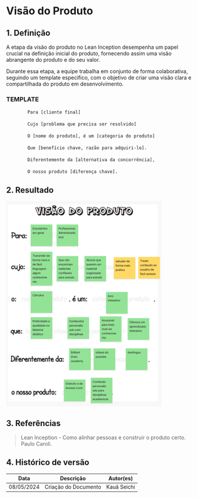 # Visão do Produto  

## 1. Definição

A etapa da visão do produto no Lean Inception desempenha um papel crucial na definição inicial do produto, fornecendo assim uma visão abrangente do produto e do seu valor.

Durante essa etapa, a equipe trabalha em conjunto de forma colaborativa, seguindo um template específico, com o objetivo de criar uma visão clara e compartilhada do produto em desenvolvimento.

### TEMPLATE

            Para [cliente final]

            Cujo [problema que precisa ser resolvido]

            O [nome do produto], é um [categoria do produto]

            Que [benefício chave, razão para adquiri-lo].

            Diferentemente da [alternativa da concorrência],

            O nosso produto [diferença chave].


## 2. Resultado

![Visão do Produto](image.png)

## 3. Referências

> Lean Inception - Como alinhar pessoas e construir o produto certo. Paulo Caroli.

## 4. Histórico de versão

|**Data**|**Descrição**|**Autor(es)**|
|--------|-------------|--------------|
|08/05/2024| Criação do Documento | Kauã Seichi |
